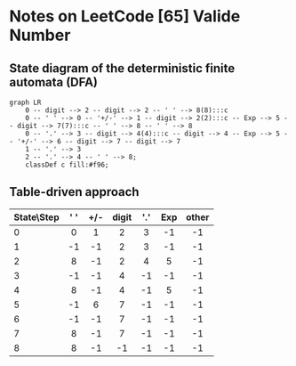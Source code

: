  # Notes on LeetCode [65] Valide Number

## State diagram of the deterministic finite automata (DFA)

```mermaid
graph LR
    0 -- digit --> 2 -- digit --> 2 -- ' ' --> 8(8):::c
    0 -- ' ' --> 0 -- '+/-' --> 1 -- digit --> 2(2):::c -- Exp --> 5 -- digit --> 7(7):::c -- ' ' --> 8 -- ' ' --> 8
    0 -- '.' --> 3 -- digit --> 4(4):::c -- digit --> 4 -- Exp --> 5 -- '+/-' --> 6 -- digit --> 7 -- digit --> 7
    1 -- '.' --> 3
    2 -- '.' --> 4 -- ' ' --> 8;
    classDef c fill:#f96;
```

## Table-driven approach

|State\Step|' '|+/-|digit |'.'|Exp|other|  
|--|:-:|:-:|:-:|:-:|:-:|:-:|
| 0| 0| 1| 2| 3|-1|-1|
| 1|-1|-1| 2| 3|-1|-1|
| 2| 8|-1| 2| 4| 5|-1|
| 3|-1|-1| 4|-1|-1|-1|
| 4| 8|-1| 4|-1| 5|-1|
| 5|-1| 6| 7|-1|-1|-1|
| 6|-1|-1| 7|-1|-1|-1|
| 7| 8|-1| 7|-1|-1|-1|
| 8| 8|-1|-1|-1|-1|-1|
